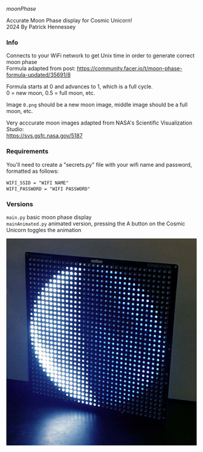 *moonPhase*

Accurate Moon Phase display for Cosmic Unicorn!  
2024 By Patrick Hennessey

### Info

Connects to your WiFi network to get Unix time in order to generate correct moon phase  
Formula adapted from post: https://community.facer.io/t/moon-phase-formula-updated/35691/8

Formula starts at 0 and advances to 1, which is a full cycle.  
    0 = new moon, 0.5 = full moon, etc.

Image `0.png` should be a new moon image, middle image should be a full moon, etc.

Very acccurate moon images adapted from NASA's Scientific Visualization Studio:  
https://svs.gsfc.nasa.gov/5187

### Requirements

You'll need to create a "secrets.py" file with your wifi name and password, formatted as follows:

    WIFI_SSID = "WIFI NAME"
    WIFI_PASSWORD = "WIFI PASSWORD"

### Versions

`main.py` basic moon phase display  
`mainAnimated.py` animated version, pressing the A button on the Cosmic Unicorn toggles the animation

![moonPhase running on the Cosmic Unicorn](demo.jpg)
